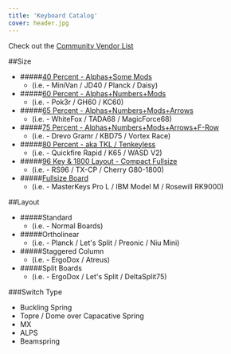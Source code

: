 ```yaml
---
title: 'Keyboard Catalog'
cover: header.jpg
---
```


Check out the [Community Vendor List](/vendors)

##Size 
* #####[40 Percent - Alphas+Some Mods](/40-percent) 
   * (i.e. - MiniVan / JD40 / Planck / Daisy)
* #####[60 Percent - Alphas+Numbers+Mods](/60-percent) 
   * (i.e. - Pok3r / GH60 / KC60)
* #####[65 Percent - Alphas+Numbers+Mods+Arrows](/65-percent) 
   * (i.e. - WhiteFox / TADA68 / MagicForce68)
* #####[75 Percent - Alphas+Numbers+Mods+Arrows+F-Row](/75-percent) 
   * (i.e. - Drevo Gramr / KBD75 / Vortex Race)
* #####[80 Percent - aka TKL / Tenkeyless](/tenkeyless) 
   * (i.e. - Quickfire Rapid / K65 / WASD V2)
* #####[96 Key &amp; 1800 Layout - Compact Fullsize](/fullsize-compact) 
   * (i.e. - RS96 / TX-CP / Cherry G80-1800)
* #####[Fullsize Board](/fullsize) 
   * (i.e. - MasterKeys Pro L / IBM Model M / Rosewill RK9000)

##Layout
* #####Standard
   * (i.e. - Normal Boards)
* #####Ortholinear
   * (i.e. - Planck / Let's Split / Preonic / Niu Mini)
* #####Staggered Column 
   * (i.e. - ErgoDox / Atreus)
* #####Split Boards
   * (i.e. - ErgoDox / Let's Split / DeltaSplit75)
   
###Switch Type
- Buckling Spring
- Topre / Dome over Capacative Spring
- MX
- ALPS
- Beamspring